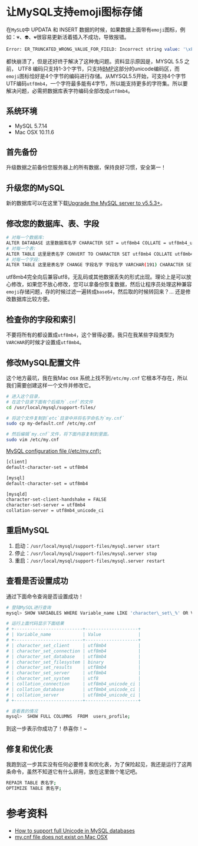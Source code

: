 
# 让MySQL支持emoji图标存储

在`MySLQ`中 UPDATA 和 INSERT 数据的时候，如果数据上面带有`emoji`图标，例如：`💗`、`👽`、`💔`很容易更新活着插入不成功，导致报错。

```sql
Error: ER_TRUNCATED_WRONG_VALUE_FOR_FIELD: Incorrect string value: '\xF0\x9F\x91\xBD\xF0\x9F...' for column 'name' at row
```

都快崩溃了，但是还好终于解决了这种鬼问题。资料显示原因是，MYSQL 5.5 之前， UTF8 编码只支持1-3个字节，只支持[BMP](http://en.wikipedia.org/wiki/Mapping_of_Unicode_characters)这部分的unicode编码区，而`emoji`图标恰好是4个字节的编码进行存储。从MYSQL5.5开始，可支持4个字节UTF编码`utf8mb4`，一个字符最多能有4字节，所以能支持更多的字符集。所以要解决问题，必需把数据库表字符编码全部改成`utf8mb4`。

## 系统环境

- MySQL 5.7.14  
- Mac OSX 10.11.6


## 首先备份

升级数据之前备份您服务器上的所有数据，保持良好习惯，安全第一！

## 升级您的MySQL

新的数据库可以在这里下载[Upgrade the MySQL server to v5.5.3+](https://dev.mysql.com/downloads/mysql/)。

## 修改您的数据库、表、字段

```bash
# 对每一个数据库:
ALTER DATABASE 这里数据库名字 CHARACTER SET = utf8mb4 COLLATE = utf8mb4_unicode_ci;
# 对每一个表:
ALTER TABLE 这里是表名字 CONVERT TO CHARACTER SET utf8mb4 COLLATE utf8mb4_unicode_ci;
# 对每一个字段:
ALTER TABLE 这里是表名字 CHANGE 字段名字 字段名字 VARCHAR(191) CHARACTER SET utf8mb4 COLLATE utf8mb4_unicode_ci;
```
utf8mb4完全向后兼容utf8，无乱码或其他数据丢失的形式出现。理论上是可以放心修改，如果您不放心修改，您可以拿备份恢复数据，然后让程序员处理这种兼容`emoji`存储问题，存的时候过滤一遍转成`base64`，然后取的时候转回来？...  还是修改数据库比较方便。

## 检查你的字段和索引

不要将所有的都设置成`utf8mb4`，这个冒得必要。我只在我某些字段类型为`VARCHAR`的时候才设置成`utf8mb4`。

## 修改MySQL配置文件

这个地方最坑，我在我Mac osx 系统上找不到`/etc/my.cnf` 它根本不存在，所以我们需要创建这样一个文件并修改它。

```bash
# 进入这个目录，
# 在这个目录下面有个后缀为`.cnf`的文件
cd /usr/local/mysql/support-files/

# 将这个文件复制到`etc`目录中并将名字命名为`my.cnf`
sudo cp my-default.cnf /etc/my.cnf

# 然后编辑`my.cnf`文件，将下面内容复制到里面。
sudo vim /etc/my.cnf
```

[MySQL configuration file (/etc/my.cnf):](https://dev.mysql.com/doc/refman/5.5/en/option-files.html)


```bash
[client]
default-character-set = utf8mb4

[mysql]
default-character-set = utf8mb4

[mysqld]
character-set-client-handshake = FALSE
character-set-server = utf8mb4
collation-server = utf8mb4_unicode_ci
```

## 重启MySQL

1. 启动：`/usr/local/mysql/support-files/mysql.server start `
2. 停止：`/usr/local/mysql/support-files/mysql.server stop `
3. 重启：`/usr/local/mysql/support-files/mysql.server restart`


## 查看是否设置成功

通过下面命令查询是否设置成功！

```bash
# 登陆MySQL进行查询
mysql> SHOW VARIABLES WHERE Variable_name LIKE 'character\_set\_%' OR Variable_name LIKE 'collation%';

# 运行上面代码显示下面结果
# +--------------------------+--------------------+
# | Variable_name            | Value              |
# +--------------------------+--------------------+
# | character_set_client     | utf8mb4            |
# | character_set_connection | utf8mb4            |
# | character_set_database   | utf8mb4            |
# | character_set_filesystem | binary             |
# | character_set_results    | utf8mb4            |
# | character_set_server     | utf8mb4            |
# | character_set_system     | utf8               |
# | collation_connection     | utf8mb4_unicode_ci |
# | collation_database       | utf8mb4_unicode_ci |
# | collation_server         | utf8mb4_unicode_ci |
# +--------------------------+--------------------+

# 查看表的情况
mysql>  SHOW FULL COLUMNS  FROM  users_profile;
```

到这一步表示你成功了！恭喜你！~

## 修复和优化表

我跑到这一步其实没有任何必要修复和优化表，为了保险起见，我还是运行了这两条命令，虽然不知道它有什么卵用，放在这里做个笔记吧。

```bash
REPAIR TABLE 表名字;
OPTIMIZE TABLE 表名字;
```

# 参考资料

- [How to support full Unicode in MySQL databases](https://mathiasbynens.be/notes/mysql-utf8mb4#character-sets)
- [my.cnf file does not exist on Mac OSX](http://forums.mysql.com/read.php?11,366143,376017#msg-376017)